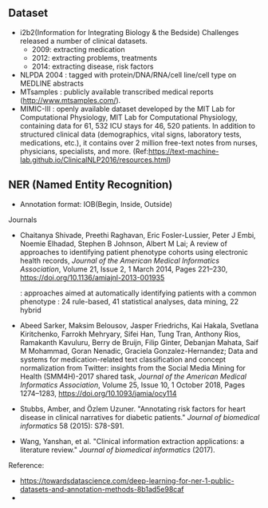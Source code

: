 ## Dataset

- i2b2(Information for Integrating Biology & the Bedside) Challenges released a number of clinical datasets. 
  - 2009: extracting medication
  - 2012: extracting problems, treatments
  - 2014: extracting disease, risk factors
- NLPDA 2004 : tagged with protein/DNA/RNA/cell line/cell type on MEDLINE abstracts
- MTsamples : publicly available transcribed medical reports (<http://www.mtsamples.com/>).
- MIMIC-III : openly available dataset developed by the MIT Lab for Computational Physiology, MIT Lab for Computational Physiology, containing data for 61, 532 ICU stays for 46, 520 patients. In addition to structured clinical data (demographics, vital signs, laboratory tests, medications, etc.), it contains over 2 million free-text notes from nurses, physicians, specialists, and more. (Ref:https://text-machine-lab.github.io/ClinicalNLP2016/resources.html)



## NER (Named Entity Recognition)

- Annotation format: IOB(Begin, Inside, Outside)





Journals

- Chaitanya Shivade, Preethi Raghavan, Eric Fosler-Lussier, Peter J Embi, Noemie Elhadad, Stephen B Johnson, Albert M Lai; A review of approaches to identifying patient phenotype cohorts using electronic health records, *Journal of the American Medical Informatics Association*, Volume 21, Issue 2, 1 March 2014, Pages 221–230, <https://doi.org/10.1136/amiajnl-2013-001935>

  : approaches aimed at automatically identifying patients with a common phenotype
  : 24 rule-based, 41 statistical analyses, data mining, 22 hybrid

- Abeed Sarker, Maksim Belousov, Jasper Friedrichs, Kai Hakala, Svetlana Kiritchenko, Farrokh Mehryary, Sifei Han, Tung Tran, Anthony Rios, Ramakanth Kavuluru, Berry de Bruijn, Filip Ginter, Debanjan Mahata, Saif M Mohammad, Goran Nenadic, Graciela Gonzalez-Hernandez; Data and systems for medication-related text classification and concept normalization from Twitter: insights from the Social Media Mining for Health (SMM4H)-2017 shared task, *Journal of the American Medical Informatics Association*, Volume 25, Issue 10, 1 October 2018, Pages 1274–1283, <https://doi.org/10.1093/jamia/ocy114>

- Stubbs, Amber, and Özlem Uzuner. "Annotating risk factors for heart disease in clinical narratives for diabetic patients." *Journal of biomedical informatics* 58 (2015): S78-S91.

- Wang, Yanshan, et al. "Clinical information extraction applications: a literature review." *Journal of biomedical informatics* (2017).

Reference: 

- https://towardsdatascience.com/deep-learning-for-ner-1-public-datasets-and-annotation-methods-8b1ad5e98caf
- 